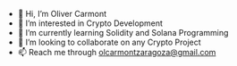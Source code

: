- 👋 Hi, I’m Oliver Carmont
- 👀 I’m interested in Crypto Development
- 🌱 I’m currently learning Solidity and Solana Programming
- 💞️ I’m looking to collaborate on any Crypto Project
- 📫 Reach me through olcarmontzaragoza@gmail.com
